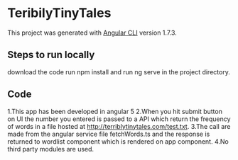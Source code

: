 # TeribilyTinyTales

This project was generated with [Angular CLI](https://github.com/angular/angular-cli) version 1.7.3.

## Steps to run locally

download the code run npm install and run ng serve in the project directory.



## Code

1.This app has been developed in angular 5
2.When you hit submit button on UI the number you entered is passed to a API which return the frequency of words in a file hosted at http://terriblytinytales.com/test.txt.
3.The call are made from the angular service file fetchWords.ts and the response is returned to wordlist component which is rendered on app component.
4.No third party modules are used.

